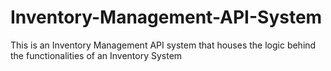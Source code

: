 # Inventory-Management-API-System
This is an Inventory Management API system that houses the logic behind the functionalities of an Inventory System
